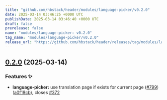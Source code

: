 ```yaml
---
title: "github.com/hbstack/header/modules/language-picker/v0.2.0"
date: 2025-03-14 03:46:25 +0000 UTC
publishDate: 2025-03-14 03:46:40 +0000 UTC
draft: false
prerelease: false
name: "modules/language-picker: v0.2.0"
tag_name: "modules/language-picker/v0.2.0"
release_url: "https://github.com/hbstack/header/releases/tag/modules/language-picker/v0.2.0"
---
```


## [0.2.0](https://github.com/hbstack/header/compare/modules/language-picker/v0.1.26...modules/language-picker/v0.2.0) (2025-03-14)


### Features ✨

* **language-picker:** use translation page if exists for current page ([#799](https://github.com/hbstack/header/issues/799)) ([a0f18cb](https://github.com/hbstack/header/commit/a0f18cbd0128d633d68b5ebf4c94374bf7b81f94)), closes [#372](https://github.com/hbstack/header/issues/372)
